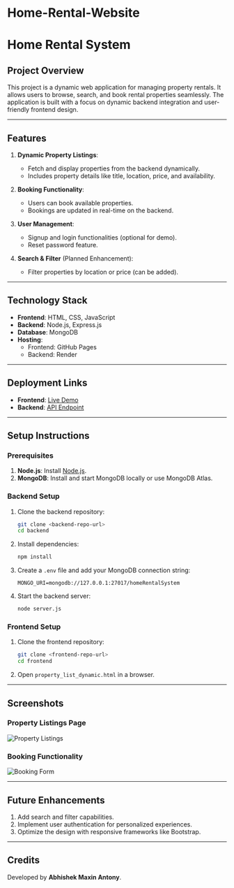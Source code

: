 # Home-Rental-Website
# Home Rental System

## Project Overview
This project is a dynamic web application for managing property rentals. It allows users to browse, search, and book rental properties seamlessly. The application is built with a focus on dynamic backend integration and user-friendly frontend design.

---

## Features
1. **Dynamic Property Listings**:
   - Fetch and display properties from the backend dynamically.
   - Includes property details like title, location, price, and availability.

2. **Booking Functionality**:
   - Users can book available properties.
   - Bookings are updated in real-time on the backend.

3. **User Management**:
   - Signup and login functionalities (optional for demo).
   - Reset password feature.

4. **Search & Filter** (Planned Enhancement):
   - Filter properties by location or price (can be added).

---

## Technology Stack
- **Frontend**: HTML, CSS, JavaScript
- **Backend**: Node.js, Express.js
- **Database**: MongoDB
- **Hosting**:
  - Frontend: GitHub Pages
  - Backend: Render

---

## Deployment Links
- **Frontend**: [Live Demo](https://username.github.io/home-rental-system)
- **Backend**: [API Endpoint](https://backend-home-rental.onrender.com)

---

## Setup Instructions

### Prerequisites
1. **Node.js**: Install [Node.js](https://nodejs.org/).
2. **MongoDB**: Install and start MongoDB locally or use MongoDB Atlas.

### Backend Setup
1. Clone the backend repository:
   ```bash
   git clone <backend-repo-url>
   cd backend
   ```
2. Install dependencies:
   ```bash
   npm install
   ```
3. Create a `.env` file and add your MongoDB connection string:
   ```env
   MONGO_URI=mongodb://127.0.0.1:27017/homeRentalSystem
   ```
4. Start the backend server:
   ```bash
   node server.js
   ```

### Frontend Setup
1. Clone the frontend repository:
   ```bash
   git clone <frontend-repo-url>
   cd frontend
   ```
2. Open `property_list_dynamic.html` in a browser.

---

## Screenshots
### Property Listings Page
![Property Listings](https://via.placeholder.com/800x400)

### Booking Functionality
![Booking Form](https://via.placeholder.com/800x400)

---

## Future Enhancements
1. Add search and filter capabilities.
2. Implement user authentication for personalized experiences.
3. Optimize the design with responsive frameworks like Bootstrap.

---

## Credits
Developed by **Abhishek Maxin Antony**.
